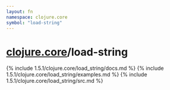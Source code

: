 ```yaml
---
layout: fn
namespace: clojure.core
symbol: "load-string"
---
```


# [clojure.core](../)/load-string

{% include 1.5.1/clojure.core/load_string/docs.md %}
{% include 1.5.1/clojure.core/load_string/examples.md %}
{% include 1.5.1/clojure.core/load_string/src.md %}

